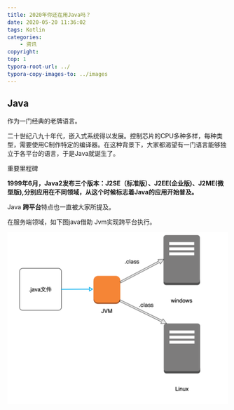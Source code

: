 ```yaml
---
title: 2020年你还在用Java吗？
date: 2020-05-20 11:36:02
tags: Kotlin
categories:
	- 资讯
copyright:
top: 1
typora-root-url: ../
typora-copy-images-to: ../images
---
```


## Java

作为一门经典的老牌语言。

二十世纪八九十年代，嵌入式系统得以发展。控制芯片的CPU多种多样，每种类型，需要使用C制作特定的编译器。在这种背景下，大家都渴望有一门语言能够独立于各平台的语言，于是Java就诞生了。

重要里程碑

**1999年6月，Java2发布三个版本：J2SE（标准版）、J2EE(企业版)、J2ME(微型版),分别应用在不同领域，从这个时候标志着Java的应用开始普及。**

Java **跨平台**特点也一直被大家所提及。

在服务端领域，如下图java借助 Jvm实现跨平台执行。

![0_jk](/images/0_jk.png)



